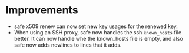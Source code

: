 # Improvements

* safe x509 renew can now set new key usages for the renewed key.
* When using an SSH proxy, safe now handles the ssh `known_hosts` file better.
  It can now handle whe  the known_hosts file is empty, and also safe now adds
  newlines to lines that it adds.
